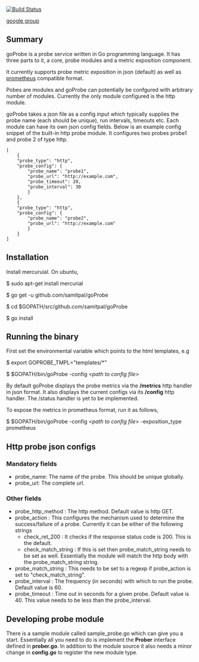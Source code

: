 [![Build Status](https://travis-ci.org/samitpal/goProbe.svg?branch=master)](https://travis-ci.org/samipal/goProbe)

[google group](https://groups.google.com/forum/#!forum/goprobe)

Summary
------------------
goProbe is a probe service written in Go programming language. It has three parts to it, a core, probe modules and a metric exposition component. 

It currently supports probe metric exposition in json (default) as well as [prometheus](http://prometheus.io) compatible format. 

Pobes are modules and goProbe can potentially be confgured with arbitrary number of modules. Currently the only module configured is the http module.

goProbe takes a json file as a config input which typically supplies the probe name (each should be unique), run intervals, timeouts etc. Each module can have its own json config fields. Below is an example config snippet of the built-in http probe module. It configures two probes probe1 and probe 2 of type http.

    [
    	{
        "probe_type": "http",
        "probe_config": {
            "probe_name": "probe1",
            "probe_url": "http://example.com",
            "probe_timeout": 20,
            "probe_interval": 30
            }
    	},
    	{
        "probe_type": "http",
        "probe_config": {
            "probe_name": "probe2",
            "probe_url": "http://example.com"
            }
        }
    ]  


Installation
-------------------
Install mercuruial. On ubuntu,

$ sudo apt-get install mercurial

$ go get -u github.com/samitpal/goProbe

$ cd $GOPATH/src/github.com/samitpal/goProbe

$ go install

Running the binary
-------------------

First set the environmental variable which points to the html templates, e.g

$ export GOPROBE_TMPL="templates/*" 

$ $GOPATH/bin/goProbe -config <*path to config file*>

By default goProbe displays the probe metrics via the **/metrics** http handler in json format. It also displays the current configs via its **/config** http handler. The /status handler is yet to be implemented.

To expose the metrics in prometheus format, run it as follows,

$ $GOPATH/bin/goProbe -config <*path to config file*> -exposition_type prometheus

Http probe json configs
-------------------

### Mandatory fields 
* probe_name: The name of the probe. This should be unique globally.
* probe_url: The complete url.

### Other fields

* probe\_http_method : The http method. Default value is http GET.
* probe\_action : This configures the mechanism used to determine the  success/failure of a probe. Currently it can be either of the following strings
	* check\_ret\_200 : It checks if the response status code is 200. This is the default.
	* check\_match\_string : If this is set then probe\_match\_string needs to be set as well. Essentially the module will match the http body with the probe\_match\_string string.
* probe\_match\_string : This needs to be set to a regexp if probe_action is set to "check\_match\_string". 
* probe\_interval : The frequency (in seconds) with which to run the probe. Default value is 60.
* probe\_timeout : Time out in seconds for a given probe. Default value is 40. This value needs to be less than the probe\_interval.

Developing probe module
------------------
There is a sample module called sample_probe.go which can give you a start. Essentially all you need to do is implement the **Prober** interface defined in **prober.go**. In addition to the module source it also needs a minor change in **config.go** to register the new module type.